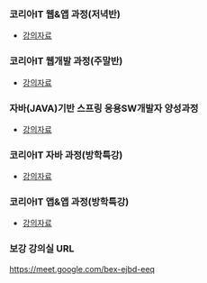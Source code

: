
<!--
**yonggyo1125/yonggyo1125** is a ✨ _special_ ✨ repository because its `README.md` (this file) appears on your GitHub profile.

Here are some ideas to get you started:

- 🔭 I’m currently working on ...
- 🌱 I’m currently learning ...
- 👯 I’m looking to collaborate on ...
- 🤔 I’m looking for help with ...
- 💬 Ask me about ...
- 📫 How to reach me: ...
- 😄 Pronouns: ...
- ⚡ Fun fact: ...
-->
### 코리아IT 웹&앱 과정(저녁반)
- [강의자료](https://github.com/yonggyo1125/curriculum300H)

### 코리아IT 웹개발 과정(주말반)
- [강의자료](https://github.com/yonggyo1125/curriculumSpring)

### 자바(JAVA)기반 스프링 응용SW개발자 양성과정
- [강의자료](https://github.com/yonggyo1125/JavaSpringA)

### 코리아IT 자바 과정(방학특강)
- [강의자료](https://github.com/yonggyo1125/curriculumJava48H)

### 코리아IT 앱&앱 과정(방학특강)
- [강의자료](https://github.com/yonggyo1125/curriculumWebApp80H)

<!--
### 코리아IT 리눅스 과정
- [리눅스 강의자료](https://github.com/yonggyo1125/curriculumLinux)
-->
<!--
### 보강 안내
- 일시 : 2022.10.16(일) 오전 10시 ~ 오후 1시(3시간)
- 내용 : 자바스크립트(웹 브라우저 객체)
- 장소 : 구글 미트  https://meet.google.com/bex-ejbd-eeq
- 동영상 : [강의내용 동영상 녹화본](https://drive.google.com/drive/folders/1W2E5WST2hX6-moe5UWeUn7WZtVR6PhZf?usp=sharing)
-->

### 보강 강의실 URL
https://meet.google.com/bex-ejbd-eeq
